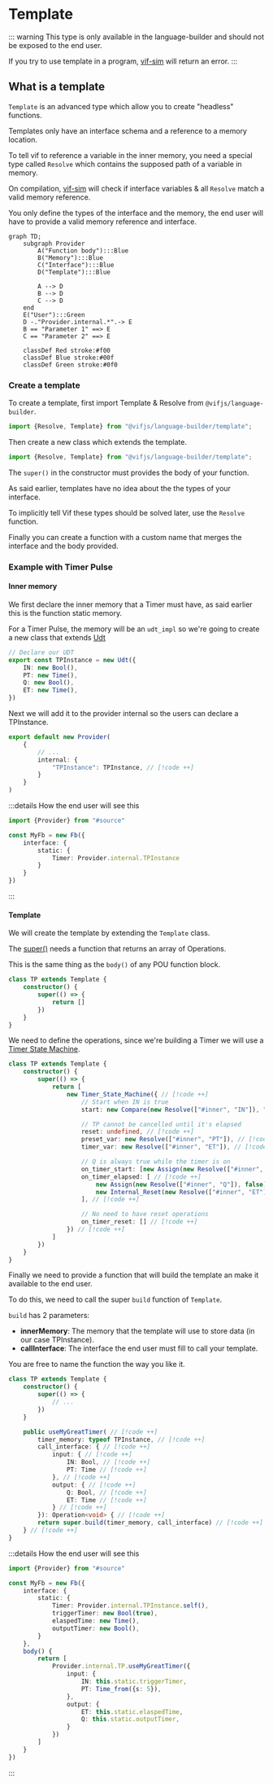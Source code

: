 ﻿---
outline: deep
---

# Template

::: warning
This type is only available in the language-builder and should not be exposed to the end user.

If you try to use template in a program, [vif-sim](/en/simulation/introduction) will return an error.
:::

## What is a template

`Template` is an advanced type which allow you to create "headless" functions.

Templates only have an interface schema and a reference to a memory location.

To tell vif to reference a variable in the inner memory, you need a special type called `Resolve` which contains the
supposed path of a variable in memory.

On compilation, [vif-sim](/en/simulation/introduction) will check if interface variables & all `Resolve` match a valid memory reference.

You only define the types of the interface and the memory, the end user will have to provide a valid memory reference
and interface.

```mermaid
graph TD;
    subgraph Provider
        A("Function body"):::Blue
        B("Memory"):::Blue
        C("Interface"):::Blue
        D("Template"):::Blue

        A --> D
        B --> D
        C --> D
    end
    E("User"):::Green
    D -."Provider.internal.*".-> E
    B == "Parameter 1" ==> E
    C == "Parameter 2" ==> E
    
    classDef Red stroke:#f00
    classDef Blue stroke:#00f
    classDef Green stroke:#0f0
```

### Create a template

To create a template, first import Template & Resolve from `@vifjs/language-builder`.

```ts twoslash
import {Resolve, Template} from "@vifjs/language-builder/template";

```

Then create a new class which extends the template.

```ts twoslash
import {Resolve, Template} from "@vifjs/language-builder/template";

```

The `super()` in the constructor must provides the body of your function.

As said earlier, templates have no idea about the the types of your interface.

To implicitly tell Vif these types should be solved later, use the `Resolve` function.

Finally you can create a function with a custom name that merges the interface and the body provided.

### Example with Timer Pulse

#### Inner memory

We first declare the inner memory that a Timer must have, as said earlier this is the function static memory.

For a Timer Pulse, the memory will be an `udt_impl` so we're going to create a new class that extends [Udt](/en/language/pou#Udt)

```ts
// Declare our UDT
export const TPInstance = new Udt({
    IN: new Bool(),
    PT: new Time(),
    Q: new Bool(),
    ET: new Time(),
})
```

Next we will add it to the provider internal so the users can declare a TPInstance.

```ts
export default new Provider(
    {
        // ...
        internal: {
            "TPInstance": TPInstance, // [!code ++]
        }
    }
)
```

:::details How the end user will see this
```ts
import {Provider} from "#source"

const MyFb = new Fb({
    interface: {
        static: {
            Timer: Provider.internal.TPInstance
        }
    }
})
```
:::

#### Template

We will create the template by extending the `Template` class.

The [super()](https://developer.mozilla.org/en-US/docs/Web/JavaScript/Reference/Operators/super) needs a function that returns an array of Operations.

This is the same thing as the `body()` of any POU function block.

```ts
class TP extends Template {
    constructor() {
        super(() => {
            return []
        })
    }
}
```

We need to define the operations, since we're building a Timer we will use a [Timer State Machine](/en/advanced/state-machines).

```ts
class TP extends Template {
    constructor() {
        super(() => {
            return [
                new Timer_State_Machine({ // [!code ++]
                    // Start when IN is true
                    start: new Compare(new Resolve(["#inner", "IN"]), "=", true), // [!code ++]

                    // TP cannot be cancelled until it's elapsed
                    reset: undefined, // [!code ++]
                    preset_var: new Resolve(["#inner", "PT"]), // [!code ++]
                    timer_var: new Resolve(["#inner", "ET"]), // [!code ++]

                    // Q is always true while the timer is on
                    on_timer_start: [new Assign(new Resolve(["#inner", "Q"]), true)], // [!code ++]
                    on_timer_elapsed: [ // [!code ++]
                        new Assign(new Resolve(["#inner", "Q"]), false), // Set Q to false when the timer is stopped // [!code ++]
                        new Internal_Reset(new Resolve(["#inner", "ET"])) // Reset the elapsed time // [!code ++]
                    ], // [!code ++]

                    // No need to have reset operations
                    on_timer_reset: [] // [!code ++]
                }) // [!code ++]
            ]
        })
    }
}
```

Finally we need to provide a function that will build the template an make it available to the end user.

To do this, we need to call the super `build` function of `Template`.

`build` has 2 parameters:
 - **innerMemory**: The memory that the template will use to store data (in our case TPInstance).
 - **callInterface**: The interface the end user must fill to call your template.

You are free to name the function the way you like it.

```ts
class TP extends Template {
    constructor() {
        super(() => {
            // ...
        })
    }

    public useMyGreatTimer( // [!code ++]
        timer_memory: typeof TPInstance, // [!code ++]
        call_interface: { // [!code ++]
            input: { // [!code ++]
                IN: Bool, // [!code ++]
                PT: Time // [!code ++]
            }, // [!code ++]
            output: { // [!code ++]
                Q: Bool, // [!code ++]
                ET: Time // [!code ++]
            } // [!code ++]
        }): Operation<void> { // [!code ++]
        return super.build(timer_memory, call_interface) // [!code ++]
    } // [!code ++]
}
```

:::details How the end user will see this
```ts
import {Provider} from "#source"

const MyFb = new Fb({
    interface: {
        static: {
            Timer: Provider.internal.TPInstance.self(),
            triggerTimer: new Bool(true),
            elaspedTime: new Time(),
            outputTimer: new Bool(),
        }
    },
    body() {
        return [
            Provider.internal.TP.useMyGreatTimer({
                input: {
                    IN: this.static.triggerTimer,
                    PT: Time_from({s: 5}),
                },
                output: {
                    ET: this.static.elaspedTime,
                    Q: this.static.outputTimer,
                }
            })
        ]
    }
})
```
:::